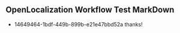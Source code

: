 ## OpenLocalization Workflow Test MarkDown
* 14649464-1bdf-449b-899b-e21e47bbd52a thanks!

<!--HONumber=Jul16_HO2-->


